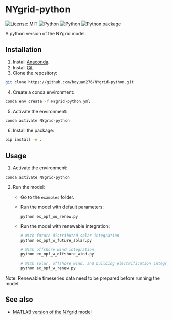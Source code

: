 # NYgrid-python

[![License: MIT](https://img.shields.io/badge/License-MIT-yellow.svg)](https://github.com/boyuan276/NYgrid-python/blob/main/LICENSE)
![Python](https://img.shields.io/badge/python-3.8-blue.svg)
![Python](https://img.shields.io/badge/python-3.9-blue.svg)
[![Python package](https://github.com/boyuan276/solar-farm-design/actions/workflows/python-package.yml/badge.svg)](https://github.com/boyuan276/NYgrid-python/actions/workflows/python-package.yml)

A python version of the NYgrid model.

## Installation

1. Install [Anaconda](https://www.anaconda.com/download/).
2. Install [Git](https://git-scm.com/downloads).
3. Clone the repository: 
```bash
git clone https://github.com/boyuan276/NYgrid-python.git
```
4. Create a conda environment:
```bash
conda env create -f NYgrid-python.yml
```
5. Activate the environment:
```bash
conda activate NYgrid-python
```
6. Install the package:
```bash
pip install -e .
```

## Usage

1. Activate the environment:

```bash
conda activate NYgrid-python
```

2. Run the model:

    - Go to the `examples` folder.

    - Run the model with default parameters:

        ```bash
        python ex_opf_wo_renew.py
        ```

    - Run the model with renewable integration:

        ```bash
        # With future distributed solar integration
        python ex_opf_w_future_solar.py

        # With offshore wind integration
        python ex_opf_w_offshore_wind.py

        # With solar, offshore wind, and building electrification integration
        python ex_opf_w_renew.py
        ```

Note: Renewable timeseries data need to be prepared before running the model.


## See also
* [MATLAB version of the NYgrid model](https://github.com/AndersonEnergyLab-Cornell/NYgrid.git)
